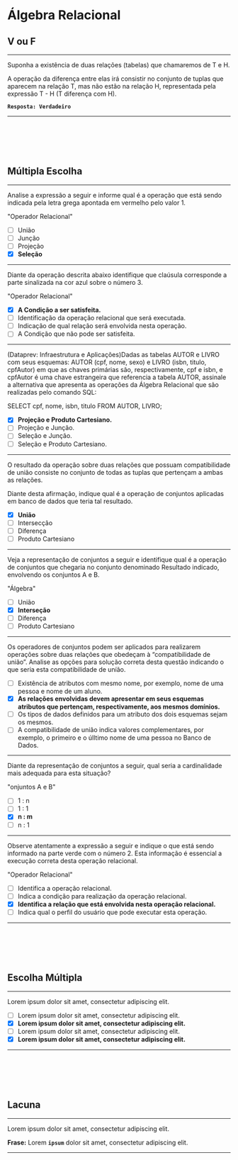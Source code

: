 # Álgebra Relacional

## V ou F
---
Suponha a existência de duas relações (tabelas) que chamaremos de T e H.
 
A operação da diferença entre elas irá consistir no conjunto de tuplas que aparecem na relação T, mas não estão na relação H, representada pela expressão T - H (T diferença com H). 

**```Resposta: Verdadeiro```**

---


<br/>
<br/>
<br/>
<br/>


## Múltipla Escolha
---
Analise a expressão a seguir e informe qual é a operação que está sendo indicada pela letra grega apontada em vermelho pelo valor 1.
 
"Operador Relacional"
 
- [ ] União
- [ ] Junção   
- [ ] Projeção    
- [x] **Seleção**

---
Diante da operação descrita abaixo identifique que claúsula corresponde a parte sinalizada na cor azul sobre o número 3.

"Operador Relacional"
 
- [x] **A Condição a ser satisfeita.**
- [ ] Identificação da operação relacional que será executada.     
- [ ] Indicação de qual relação será envolvida nesta operação.     
- [ ] A Condição que não pode ser satisfeita.     

---
(Dataprev: Infraestrutura e Aplicações)Dadas as tabelas  AUTOR e LIVRO com seus esquemas: AUTOR (cpf, nome, sexo) e LIVRO (isbn, titulo, cpfAutor) em que as chaves primárias são, respectivamente, cpf e isbn, e cpfAutor é uma chave estrangeira que referencia a tabela AUTOR, assinale a alternativa que apresenta as operações da Álgebra Relacional que são realizadas pelo comando SQL:
 
SELECT cpf, nome, isbn, titulo FROM AUTOR, LIVRO;
 
- [x] **Projeção e Produto Cartesiano.**     
- [ ] Projeção e Junção.     
- [ ] Seleção e Junção.     
- [ ] Seleção e Produto Cartesiano.

---
O resultado da operação sobre duas relações que possuam compatibilidade de união consiste no conjunto de todas as tuplas que pertençam a ambas as relações.
 
Diante desta afirmação, indique qual é a operação de conjuntos aplicadas em banco de dados que  teria tal resultado. 

- [x] **União**
- [ ] Intersecção
- [ ] Diferença
- [ ] Produto Cartesiano

---
Veja a representação de conjuntos a seguir e identifique qual é a operação de conjuntos que chegaria no conjunto denominado Resultado indicado, envolvendo os conjuntos A e B.

"Álgebra"
 
- [ ] União
- [x] **Interseção**
- [ ] Diferença
- [ ] Produto Cartesiano

---
Os operadores de conjuntos podem ser aplicados para realizarem operações sobre duas relações que obedeçam à “compatibilidade de união”.
Analise as opções para solução correta desta questão indicando o que seria esta compatibilidade de uníão. 

- [ ] Existência de atributos com mesmo nome, por exemplo, nome de uma pessoa e nome de um aluno.
- [x] **As relações envolvidas devem apresentar em seus esquemas atributos que pertençam, respectivamente, aos mesmos domínios.**
- [ ] Os tipos de dados definidos para um atributo dos dois esquemas sejam os mesmos.
- [ ] A compatibilidade de união indica valores complementares, por exemplo, o primeiro e o úlltimo nome de uma pessoa no Banco de Dados. 

---
Diante da representação de conjuntos a seguir, qual seria a cardinalidade mais adequada para esta situação?

"onjuntos A e B"

- [ ] 1 : n 
- [ ] 1 : 1     
- [x] **n : m**     
- [ ] n : 1

---
Observe atentamente a expressão a seguir e indique o que está sendo informado na parte verde com o número 2. Esta informação é essencial a execução correta desta operação relacional.
 
"Operador Relacional"

- [ ] Identifica a operação relacional.     
- [ ] Indica a condição para realização da operação relacional.     
- [x] **Identifica a relação que está envolvida nesta operação relacional.**    
- [ ] Indica qual o perfil do usuário que pode executar esta operação.

---





<br/>
<br/>
<br/>
<br/>







## Escolha Múltipla
---
Lorem ipsum dolor sit amet, consectetur adipiscing elit.

- [ ] Lorem ipsum dolor sit amet, consectetur adipiscing elit.
- [x] **Lorem ipsum dolor sit amet, consectetur adipiscing elit.**
- [ ] Lorem ipsum dolor sit amet, consectetur adipiscing elit.
- [x] **Lorem ipsum dolor sit amet, consectetur adipiscing elit.** 

---




<br/>
<br/>
<br/>
<br/>










## Lacuna
---
Lorem ipsum dolor sit amet, consectetur adipiscing elit.
 
**Frase:** 	Lorem **```ipsum```** dolor sit amet, consectetur adipiscing elit.

---



